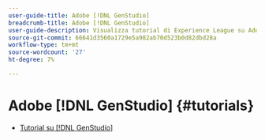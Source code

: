 ```yaml
---
user-guide-title: Adobe [!DNL GenStudio]
breadcrumb-title: Adobe [!DNL GenStudio]
user-guide-description: Visualizza tutorial di Experience League su Adobe [!DNL GenStudio], una soluzione end-to-end per accelerare e semplificare la supply chain di contenuti con intelligenza artificiale generativa e automazione intelligente.
source-git-commit: 66641d3560a1729e5a982ab70d523b0d82dbd28a
workflow-type: tm+mt
source-wordcount: '27'
ht-degree: 7%

---
```



# Adobe [!DNL GenStudio] {#tutorials}

+ [Tutorial su [!DNL GenStudio]](introduction.md)
